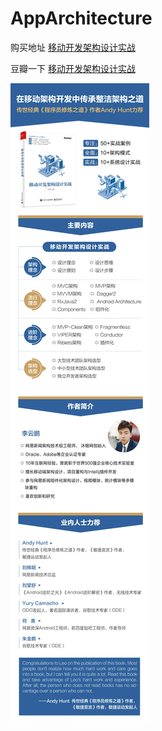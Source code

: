 # AppArchitecture

购买地址 [移动开发架构设计实战](https://item.jd.com/12730926.html)

豆瓣一下 [移动开发架构设计实战](https://book.douban.com/subject/34872142/)

![移动开发架构设计实战](/pic/img1.jpg)
